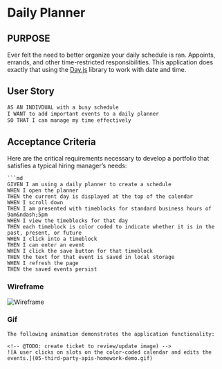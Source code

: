 # Daily Planner



## PURPOSE 

Ever felt the need to better organize your daily schedule is ran. Appoints, errands, and other time-restricted responsibilities. This application does exactly that using the [Day.js](https://day.js.org/en/) library to work with date and time.


## User Story

```md
AS AN INDIVDUAL with a busy schedule
I WANT to add important events to a daily planner
SO THAT I can manage my time effectively
```


## Acceptance Criteria

Here are the critical requirements necessary to develop a portfolio that satisfies a typical hiring manager’s needs:

```
```md
GIVEN I am using a daily planner to create a schedule
WHEN I open the planner
THEN the current day is displayed at the top of the calendar
WHEN I scroll down
THEN I am presented with timeblocks for standard business hours of 9am&ndash;5pm
WHEN I view the timeblocks for that day
THEN each timeblock is color coded to indicate whether it is in the past, present, or future
WHEN I click into a timeblock
THEN I can enter an event
WHEN I click the save button for that timeblock
THEN the text for that event is saved in local storage
WHEN I refresh the page
THEN the saved events persist
```
### Wireframe

![Wireframe](./Assets/Images/Wireframe.jpg)

### Gif

```
The following animation demonstrates the application functionality:

<!-- @TODO: create ticket to review/update image) -->
![A user clicks on slots on the color-coded calendar and edits the events.](05-third-party-apis-homework-demo.gif)
```




